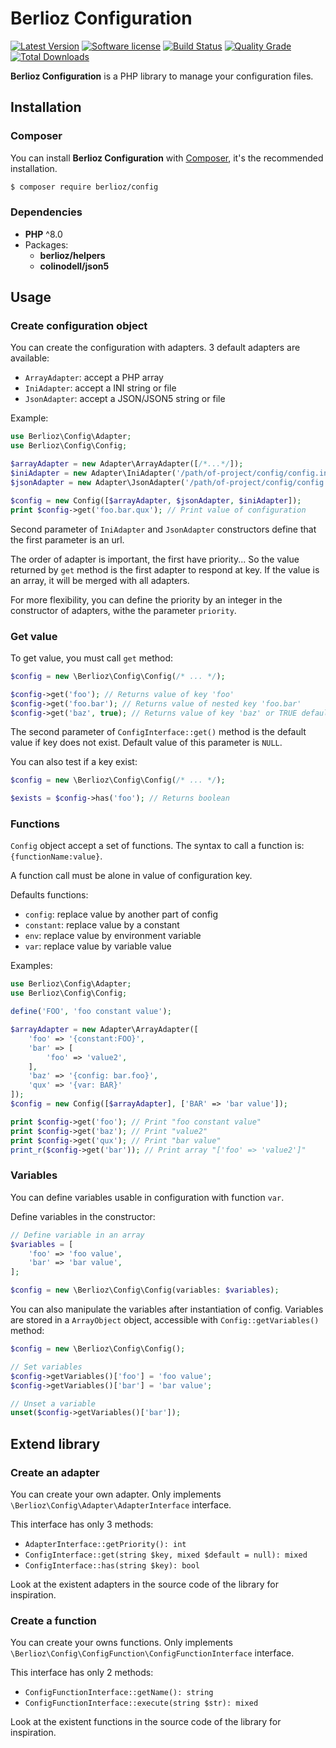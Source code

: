 # Berlioz Configuration

[![Latest Version](https://img.shields.io/packagist/v/berlioz/config.svg?style=flat-square)](https://github.com/BerliozFramework/Config/releases)
[![Software license](https://img.shields.io/github/license/BerliozFramework/Config.svg?style=flat-square)](https://github.com/BerliozFramework/Config/blob/2.x/LICENSE)
[![Build Status](https://img.shields.io/travis/com/BerliozFramework/Config/2.x.svg?style=flat-square)](https://travis-ci.com/BerliozFramework/Config)
[![Quality Grade](https://img.shields.io/codacy/grade/f290647a1f5143ec8299ecea9b83d6b1/2.x.svg?style=flat-square)](https://www.codacy.com/manual/BerliozFramework/Config)
[![Total Downloads](https://img.shields.io/packagist/dt/berlioz/config.svg?style=flat-square)](https://packagist.org/packages/berlioz/config)

**Berlioz Configuration** is a PHP library to manage your configuration files.

## Installation

### Composer

You can install **Berlioz Configuration** with [Composer](https://getcomposer.org/), it's the recommended installation.

```bash
$ composer require berlioz/config
```

### Dependencies

* **PHP** ^8.0
* Packages:
    * **berlioz/helpers**
    * **colinodell/json5**

## Usage

### Create configuration object

You can create the configuration with adapters. 3 default adapters are available:

- `ArrayAdapter`: accept a PHP array
- `IniAdapter`: accept a INI string or file
- `JsonAdapter`: accept a JSON/JSON5 string or file

Example:

```php
use Berlioz\Config\Adapter;
use Berlioz\Config\Config;

$arrayAdapter = new Adapter\ArrayAdapter([/*...*/]);
$iniAdapter = new Adapter\IniAdapter('/path/of-project/config/config.ini', true);
$jsonAdapter = new Adapter\JsonAdapter('/path/of-project/config/config.json', true);

$config = new Config([$arrayAdapter, $jsonAdapter, $iniAdapter]);
print $config->get('foo.bar.qux'); // Print value of configuration
```

Second parameter of `IniAdapter` and `JsonAdapter` constructors define that the first parameter is an url.

The order of adapter is important, the first have priority... So the value returned by `get` method is the first adapter
to respond at key. If the value is an array, it will be merged with all adapters.

For more flexibility, you can define the priority by an integer in the constructor of adapters, withe the
parameter `priority`.

### Get value

To get value, you must call `get` method:

```php
$config = new \Berlioz\Config\Config(/* ... */);

$config->get('foo'); // Returns value of key 'foo'
$config->get('foo.bar'); // Returns value of nested key 'foo.bar'
$config->get('baz', true); // Returns value of key 'baz' or TRUE default value if key does not exist
```

The second parameter of `ConfigInterface::get()` method is the default value if key does not exist. Default value of
this parameter is `NULL`.

You can also test if a key exist:

```php
$config = new \Berlioz\Config\Config(/* ... */);

$exists = $config->has('foo'); // Returns boolean
```

### Functions

`Config` object accept a set of functions. The syntax to call a function is: `{functionName:value}`.

A function call must be alone in value of configuration key.

Defaults functions:

- `config`: replace value by another part of config
- `constant`: replace value by a constant
- `env`: replace value by environment variable
- `var`: replace value by variable value

Examples:

```php
use Berlioz\Config\Adapter;
use Berlioz\Config\Config;

define('FOO', 'foo constant value');

$arrayAdapter = new Adapter\ArrayAdapter([
    'foo' => '{constant:FOO}',
    'bar' => [
        'foo' => 'value2',
    ],
    'baz' => '{config: bar.foo}',
    'qux' => '{var: BAR}'
]);
$config = new Config([$arrayAdapter], ['BAR' => 'bar value']);

print $config->get('foo'); // Print "foo constant value"
print $config->get('baz'); // Print "value2"
print $config->get('qux'); // Print "bar value"
print_r($config->get('bar')); // Print array "['foo' => 'value2']"
```

### Variables

You can define variables usable in configuration with function `var`.

Define variables in the constructor:

```php
// Define variable in an array
$variables = [
    'foo' => 'foo value',
    'bar' => 'bar value',
];

$config = new \Berlioz\Config\Config(variables: $variables);
```

You can also manipulate the variables after instantiation of config. Variables are stored in a `ArrayObject` object,
accessible with `Config::getVariables()` method:

```php
$config = new \Berlioz\Config\Config();

// Set variables
$config->getVariables()['foo'] = 'foo value';
$config->getVariables()['bar'] = 'bar value';

// Unset a variable
unset($config->getVariables()['bar']);
```

## Extend library

### Create an adapter

You can create your own adapter. Only implements `\Berlioz\Config\Adapter\AdapterInterface` interface.

This interface has only 3 methods:

- `AdapterInterface::getPriority(): int`
- `ConfigInterface::get(string $key, mixed $default = null): mixed`
- `ConfigInterface::has(string $key): bool`

Look at the existent adapters in the source code of the library for inspiration.

### Create a function

You can create your owns functions. Only implements `\Berlioz\Config\ConfigFunction\ConfigFunctionInterface` interface.

This interface has only 2 methods:

- `ConfigFunctionInterface::getName(): string`
- `ConfigFunctionInterface::execute(string $str): mixed`

Look at the existent functions in the source code of the library for inspiration.